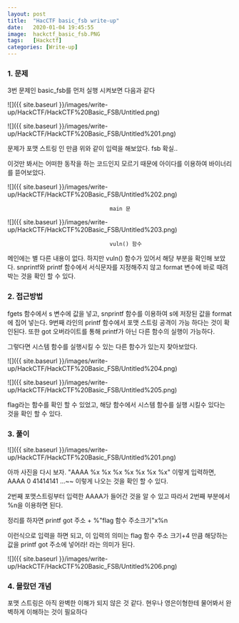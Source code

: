 ```yaml
---
layout: post
title:  "HacCTF basic_fsb write-up"
date:   2020-01-04 19:45:55
image:  hackctf_basic_fsb.PNG
tags:   [Hackctf]
categories: [Write-up]
---
```


### 1.  문제

3번 문제인 basic_fsb를 먼저 실행 시켜보면 다음과 같다

![]({{ site.baseurl }}/images/write-up/HackCTF/HackCTF%20Basic_FSB/Untitled.png)

![]({{ site.baseurl }}/images/write-up/HackCTF/HackCTF%20Basic_FSB/Untitled%201.png)

문제가 포맷 스트링 인 만큼 위와 같이 입력을 해보았다. fsb 확실.. 

이것만 봐서는 어떠한 동작을 하는 코드인지 모르기 때문에 아이다를 이용하여 바이너리를 뜯어보았다.

![]({{ site.baseurl }}/images/write-up/HackCTF/HackCTF%20Basic_FSB/Untitled%202.png)

                                    main 문

![]({{ site.baseurl }}/images/write-up/HackCTF/HackCTF%20Basic_FSB/Untitled%203.png)

                                    vuln() 함수

메인에는 별 다른 내용이 없다. 하지만 vuln() 함수가 있어서 해당 부분을 확인해 보았다. snprintf와 printf 함수에서 서식문자를 지정해주지 않고 format 변수에 바로 때려박는 것을 확인 할 수 있다.

### 2. 접근방법

fgets 함수에서 s 변수에 값을 넣고, snprintf 함수를 이용하여 s에 저장된 값을 format에 집어 넣는다. 9번째 라인의 printf 함수에서 포맷 스트링 공격이 가능 하다는 것이 확인된다. 또한 got 오버라이트를 통해 printf가 아닌 다른 함수의 실행이 가능하다.

그렇다면 시스템 함수를 실행시킬 수 있는 다른 함수가 있는지 찾아보았다.

![]({{ site.baseurl }}/images/write-up/HackCTF/HackCTF%20Basic_FSB/Untitled%204.png)

![]({{ site.baseurl }}/images/write-up/HackCTF/HackCTF%20Basic_FSB/Untitled%205.png)

flag라는 함수를 확인 할 수 있었고, 해당 함수에서 시스템 함수를 실행 시킬수 있다는 것을 확인 할 수 있다.

### 3. 풀이

![]({{ site.baseurl }}/images/write-up/HackCTF/HackCTF%20Basic_FSB/Untitled%201.png)

아까 사진을 다시 보자. "AAAA %x %x %x %x %x %x %x" 이렇게 입력하면, AAAA 0 41414141 ...~~ 이렇게 나오는 것을 확인 할 수 있다. 

2번째 포맷스트링부터 입력한 AAAA가 들어간 것을 알 수 있고 따라서 2번째 부분에서 %n을 이용하면 된다.

정리를 하자면 printf got 주소 + %"flag 함수 주소크기"x%n

이런식으로 입력을 하면 되고, 이 입력의 의미는 flag 함수 주소 크기+4 만큼 해당하는 값을 printf got 주소에 넣어라! 라는 의미가 된다.

![]({{ site.baseurl }}/images/write-up/HackCTF/HackCTF%20Basic_FSB/Untitled%206.png)

### 4. 몰랐던 개념

포맷 스트링은 아직 완벽한 이해가 되지 않은 것 같다. 현우나 영은이형한테 물어봐서 완벽하게 이해하는 것이 필요하다